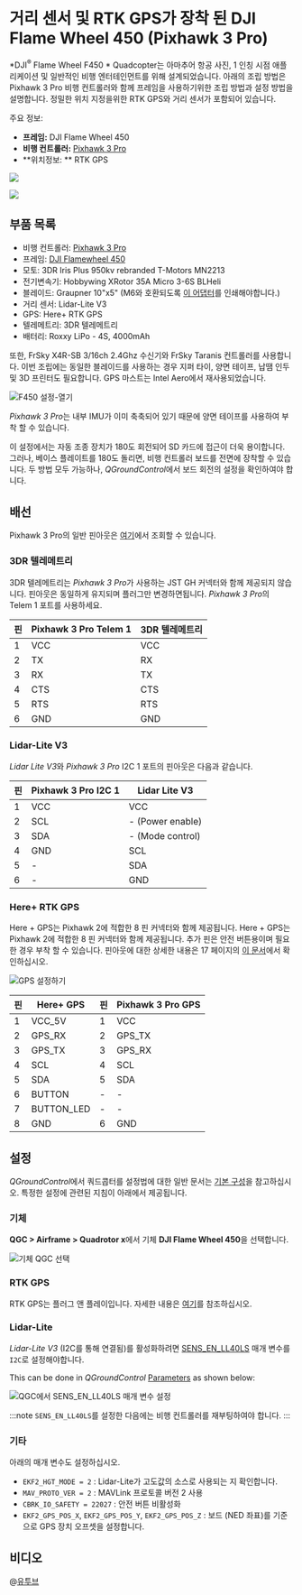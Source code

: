 # 거리 센서 및 RTK GPS가 장착 된 DJI Flame Wheel 450 (Pixhawk 3 Pro)

*DJI<sup>&reg;</sup> Flame Wheel F450 * Quadcopter는 아마추어 항공 사진, 1 인칭 시점 애플리케이션 및 일반적인 비행 엔터테인먼트를 위해 설계되었습니다. 아래의 조립 방법은 Pixhawk 3 Pro 비행 컨트롤러와 함께 프레임을 사용하기위한 조립 방법과 설정 방법을 설명합니다. 정밀한 위치 지정을위한 RTK GPS와 거리 센서가 포함되어 있습니다.

주요 정보:

- **프레임:** DJI Flame Wheel 450
- **비행 컨트롤러:** [Pixhawk 3 Pro](../flight_controller/pixhawk3_pro.md)
- **위치정보: ** RTK GPS

![](../../assets/airframes/multicopter/Flamewheel_450/f450_setup_full.jpg)

![](../../assets/airframes/multicopter/Flamewheel_450/f450_setup_back.jpg)

## 부품 목록

* 비행 컨트롤러: [Pixhawk 3 Pro](../flight_controller/pixhawk3_pro.md)
* 프레임: [DJI Flamewheel 450](http://www.dji.com/flame-wheel-arf)
* 모토: 3DR Iris Plus 950kv rebranded T-Motors MN2213
* 전기변속기: Hobbywing XRotor 35A Micro 3-6S BLHeli
* 블레이드: Graupner 10"x5" (M6와 호환되도록 [이 어댑터](https://drive.google.com/file/d/0B2piootk_fIKMWhIVzVPWEFGLU0/view)를 인쇄해야합니다.) <!--TODO-->
* 거리 센서:  Lidar-Lite V3
* GPS: Here+ RTK GPS
* 텔레메트리: 3DR 텔레메트리
* 배터리: Roxxy LiPo - 4S, 4000mAh

또한, FrSky X4R-SB 3/16ch 2.4Ghz 수신기와 FrSky Taranis 컨트롤러를 사용합니다. 이번 조립에는 동일한 블레이드를 사용하는 경우 지퍼 타이, 양면 테이프, 납땜 인두 및 3D 프린터도 필요합니다. GPS 마스트는 Intel Aero에서 재사용되었습니다.

![F450 설정-열기](../../assets/airframes/multicopter/Flamewheel_450/f450_setup_open.jpg)

*Pixhawk 3 Pro*는 내부 IMU가 이미 축축되어 있기 때문에 양면 테이프를 사용하여 부착 할 수 있습니다.

이 설정에서는 자동 조종 장치가 180도 회전되어 SD 카드에 접근이 더욱 용이합니다. 그러나, 베이스 플레이트를 180도 돌리면, 비행 컨트롤러 보드를 전면에 장착할 수 있습니다. 두 방법 모두 가능하나, *QGroundControl*에서 보드 회전의 설정을 확인하여야 합니다.


## 배선

Pixhawk 3 Pro의 일반 핀아웃은 [여기](https://drotek.gitbook.io/pixhawk-3-pro/hardware/inputs-outputs)에서 조회할 수 있습니다.

### 3DR 텔레메트리

3DR 텔레메트리는 *Pixhawk 3 Pro*가 사용하는 JST GH 커넥터와 함께 제공되지 않습니다. 핀아웃은 동일하게 유지되며 플러그만 변경하면됩니다. *Pixhawk 3 Pro*의 Telem 1 포트를 사용하세요.

| 핀 | Pixhawk 3 Pro Telem 1 | 3DR 텔레메트리 |
| - | --------------------- | --------- |
| 1 | VCC                   | VCC       |
| 2 | TX                    | RX        |
| 3 | RX                    | TX        |
| 4 | CTS                   | CTS       |
| 5 | RTS                   | RTS       |
| 6 | GND                   | GND       |

### Lidar-Lite V3

*Lidar Lite V3*와 *Pixhawk 3 Pro* I2C 1 포트의 핀아웃은 다음과 같습니다.

| 핀 | Pixhawk 3 Pro I2C 1 | Lidar Lite V3    |
| - | ------------------- | ---------------- |
| 1 | VCC                 | VCC              |
| 2 | SCL                 | - (Power enable) |
| 3 | SDA                 | - (Mode control) |
| 4 | GND                 | SCL              |
| 5 | -                   | SDA              |
| 6 | -                   | GND              |


### Here+ RTK GPS

Here + GPS는 Pixhawk 2에 적합한 8 핀 커넥터와 함께 제공됩니다. Here + GPS는 Pixhawk 2에 적합한 8 핀 커넥터와 함께 제공됩니다. 추가 핀은 안전 버튼용이며 필요한 경우 부착 할 수 있습니다. 핀아웃에 대한 상세한 내용은 17 페이지의 [이 문서](http://www.hex.aero/wp-content/uploads/2016/07/DRS_Pixhawk-2-17th-march-2016.pdf)에서 확인하십시오.

![GPS 설정하기](../../assets/airframes/multicopter/Flamewheel_450/f450_setup_gps.jpg)

| 핀 | Here+ GPS  | 핀 | Pixhawk 3 Pro GPS |
| - | ---------- | - | ----------------- |
| 1 | VCC_5V     | 1 | VCC               |
| 2 | GPS_RX     | 2 | GPS_TX            |
| 3 | GPS_TX     | 3 | GPS_RX            |
| 4 | SCL        | 4 | SCL               |
| 5 | SDA        | 5 | SDA               |
| 6 | BUTTON     | - | -                 |
| 7 | BUTTON_LED | - | -                 |
| 8 | GND        | 6 | GND               |


## 설정

*QGroundControl*에서 쿼드콥터를 설정법에 대한 일반 문서는 [기본 구성](../config/README.md)을 참고하십시오. 특정한 설정에 관련된 지침이 아래에서 제공됩니다.

### 기체

**QGC &gt; Airframe &gt; Quadrotor x**에서 기체 **DJI Flame Wheel 450**을 선택합니다.

![기체 QGC 선택](../../assets/airframes/multicopter/Flamewheel_450/f450_setup_airframe.png)


### RTK GPS

RTK GPS는 플러그 앤 플레이입니다. 자세한 내용은 [여기](../advanced_features/rtk-gps.md)를 참조하십시오.

### Lidar-Lite

*Lidar-Lite V3* (I2C를 통해 연결됨)를 활성화하려면 [SENS_EN_LL40LS](../advanced_config/parameter_reference.md#SENS_EN_LL40LS) 매개 변수를 `I2C`로 설정해야합니다.

This can be done in *QGroundControl* [Parameters](https://docs.qgroundcontrol.com/master/en/SetupView/Parameters.html) as shown below:

![QGC에서 SENS_EN_LL40LS 매개 변수 설정](../../assets/airframes/multicopter/Flamewheel_450/f450_qgc_setup_i2c.png)

:::note
`SENS_EN_LL40LS`를 설정한 다음에는 비행 컨트롤러를 재부팅하여야 합니다.
:::

### 기타

아래의 매개 변수도 설정하십시오.
- `EKF2_HGT_MODE = 2` : Lidar-Lite가 고도값의 소스로 사용되는 지 확인합니다.
- `MAV_PROTO_VER = 2` : MAVLink 프로토콜 버전 2 사용
- `CBRK_IO_SAFETY = 22027` : 안전 버튼 비활성화
- `EKF2_GPS_POS_X`, `EKF2_GPS_POS_Y`, `EKF2_GPS_POS_Z` : 보드 (NED 좌표)를 기준으로 GPS 장치 오프셋을 설정합니다.

## 비디오

@[유투브](https://youtu.be/JovSwzoTepU)
